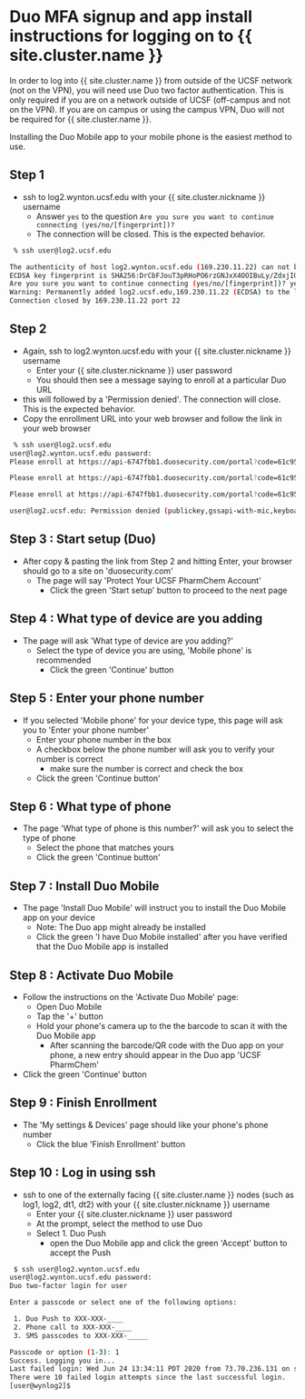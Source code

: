# Duo MFA signup and app install instructions for logging on to {{ site.cluster.name }}

In order to log into {{ site.cluster.name }} from outside of the UCSF network (not on the VPN), you will need use Duo two factor authentication.
This is only required if you are on a network outside of UCSF (off-campus and not on the VPN).  If you are on campus
or using the campus VPN, Duo will not be required for {{ site.cluster.name }}.

Installing the Duo Mobile app to your mobile phone is the easiest method to use.

## Step 1

  - ssh to log2.wynton.ucsf.edu with your {{ site.cluster.nickname }} username
    - Answer `yes` to the question `Are you sure you want to continue connecting (yes/no/[fingerprint])?`
    - The connection will be closed. This is the expected behavior.

```sh
 % ssh user@log2.ucsf.edu

The authenticity of host log2.wynton.ucsf.edu (169.230.11.22) can not be established.
ECDSA key fingerprint is SHA256:DrCbFJouT3pRHoPO6rzGNJxX4OOIBuLy/ZdxjIQrx3M.
Are you sure you want to continue connecting (yes/no/[fingerprint])? yes
Warning: Permanently added log2.ucsf.edu,169.230.11.22 (ECDSA) to the list of known hosts.
Connection closed by 169.230.11.22 port 22
```


## Step 2

  - Again, ssh to log2.wynton.ucsf.edu with your {{ site.cluster.nickname }} username
    - Enter your {{ site.cluster.nickname }} user password
    - You should then see a message saying to enroll at a particular Duo URL
  - this will followed by a 'Permission denied'. The connection will close. This is the expected behavior.
  - Copy the enrollment URL into your web browser and follow the link in your web browser

```sh
 % ssh user@log2.ucsf.edu
user@log2.wynton.ucsf.edu password:
Please enroll at https://api-6747fbb1.duosecurity.com/portal?code=61c954f6d6124546&akey=DBPXF7JZIKINNMVHIHZK

Please enroll at https://api-6747fbb1.duosecurity.com/portal?code=61c954f6d6124546&akey=DBPXF7JZIKINNMVHIHZK

Please enroll at https://api-6747fbb1.duosecurity.com/portal?code=61c954f6d6124546&akey=DBPXF7JZIKINNMVHIHZK

user@log2.ucsf.edu: Permission denied (publickey,gssapi-with-mic,keyboard-interactive).
```

## Step 3 : Start setup (Duo)

  - After copy & pasting the link from Step 2 and hitting Enter, your browser should go to a site on 'duosecurity.com'
    - The page will say 'Protect Your UCSF PharmChem Account'
      - Click the green 'Start setup' button to proceed to the next page
    
## Step 4 : What type of device are you adding

  - The page will ask 'What type of device are you adding?'
    - Select the type of device you are using, 'Mobile phone' is recommended
      - Click the green 'Continue' button
      
## Step 5 : Enter your phone number

  - If you selected 'Mobile phone' for your device type, this page will ask you to 'Enter your phone number'
    - Enter your phone number in the box
    - A checkbox below the phone number will ask you to verify your number is correct
      - make sure the number is correct and check the box
    - Click the green 'Continue button'

## Step 6 : What type of phone

  - The page 'What type of phone is this number?' will ask you to select the type of phone
    - Select the phone that matches yours
    - Click the green 'Continue button'

## Step 7 : Install Duo Mobile

  - The page 'Install Duo Mobile' will instruct you to install the Duo Mobile app on your device
    - Note: The Duo app might already be installed
    - Click the green 'I have Duo Mobile installed' after you have verified that the Duo Mobile app is installed
    
## Step 8 : Activate Duo Mobile

  - Follow the instructions on the 'Activate Duo Mobile' page:
    - Open Duo Mobile
    - Tap the '+' button
    - Hold your phone's camera up to the the barcode to scan it with the Duo Mobile app
      - After scanning the barcode/QR code with the Duo app on your phone, a new entry should appear in the Duo app 'UCSF PharmChem'
  - Click the green 'Continue' button
    
## Step 9 : Finish Enrollment

  - The 'My settings & Devices' page should like your phone's phone number
    - Click the blue 'Finish Enrollment' button

## Step 10 : Log in using ssh

  - ssh to one of the externally facing {{ site.cluster.name }} nodes (such as log1, log2, dt1, dt2) with your {{ site.cluster.nickname }} username
    - Enter your {{ site.cluster.nickname }} user password
    - At the prompt, select the method to use Duo
    - Select 1. Duo Push
      - open the Duo Mobile app and click the green 'Accept' button to accept the Push
      
```sh
 $ ssh user@log2.wynton.ucsf.edu
user@log2.wynton.ucsf.edu password:
Duo two-factor login for user

Enter a passcode or select one of the following options:

 1. Duo Push to XXX-XXX-____
 2. Phone call to XXX-XXX-____
 3. SMS passcodes to XXX-XXX-_____

Passcode or option (1-3): 1
Success. Logging you in...
Last failed login: Wed Jun 24 13:34:11 PDT 2020 from 73.70.236.131 on ssh:notty
There were 10 failed login attempts since the last successful login.
[user@wynlog2]$
```
